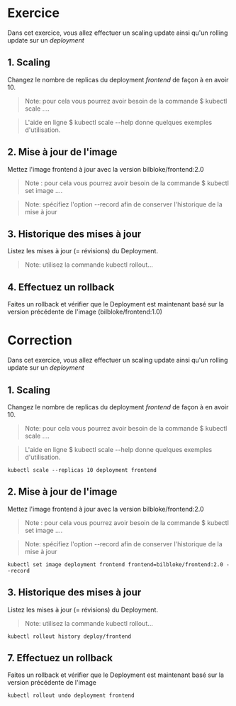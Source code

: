 # Exercice

Dans cet exercice, vous allez effectuer un scaling update ainsi qu'un rolling update sur un *deployment*

## 1. Scaling

Changez le nombre de replicas du deployment *frontend* de façon à en avoir 10.
>Note: pour cela vous pourrez avoir besoin de la commande $ kubectl scale .... 

>L'aide en ligne $ kubectl scale --help donne quelques exemples d'utilisation.

## 2. Mise à jour de l'image

Mettez l'image frontend à jour avec la version bilbloke/frontend:2.0

> Note : pour cela vous pourrez avoir besoin de la commande $ kubectl set image .... 

>Note: spécifiez l'option --record afin de conserver l'historique de la mise à jour


## 3. Historique des mises à jour

Listez les mises à jour (= révisions) du Deployment.
>Note: utilisez la commande kubectl rollout...

## 4. Effectuez un rollback

Faites un rollback et vérifier que le Deployment est maintenant basé sur la version précédente de l'image (bilbloke/frontend:1.0)


# Correction

Dans cet exercice, vous allez effectuer un scaling update ainsi qu'un rolling update sur un *deployment*

## 1. Scaling

Changez le nombre de replicas du deployment *frontend* de façon à en avoir 10.

>Note: pour cela vous pourrez avoir besoin de la commande $ kubectl scale .... 

>L'aide en ligne $ kubectl scale --help donne quelques exemples d'utilisation.

```
kubectl scale --replicas 10 deployment frontend
```

## 2. Mise à jour de l'image

Mettez l'image frontend à jour avec la version bilbloke/frontend:2.0

> Note : pour cela vous pourrez avoir besoin de la commande $ kubectl set image .... 

>Note: spécifiez l'option --record afin de conserver l'historique de la mise à jour

```
kubectl set image deployment frontend frontend=bilbloke/frontend:2.0 --record
```

## 3. Historique des mises à jour

Listez les mises à jour (= révisions) du Deployment.

>Note: utilisez la commande kubectl rollout...

```
kubectl rollout history deploy/frontend
```

## 7. Effectuez un rollback

Faites un rollback et vérifier que le Deployment est maintenant basé sur la version précédente de l'image

```
kubectl rollout undo deployment frontend
```
